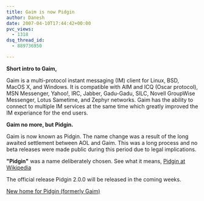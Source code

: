 ```yaml
---
title: Gaim is now Pidgin
author: Danesh
date: 2007-04-10T17:44:42+00:00
pvc_views:
  - 1318
dsq_thread_id:
  - 889736950

---
```

**Short intro to Gaim,**

Gaim is a multi-protocol instant messaging (IM) client for Linux, BSD, MacOS X, and Windows. It is compatible with AIM and ICQ (Oscar protocol), MSN Messenger, Yahoo!, IRC, Jabber, Gadu-Gadu, SILC, Novell GroupWise Messenger, Lotus Sametime, and Zephyr networks. Gaim has the ability to connect to multiple IM services at the same time which greatly improved the IM experiance for the end users.

**Gaim no more, but Pidgin.**

Gaim is now known as Pidgin. The name change was a result of the long awaited settlement between AOL and Gaim. This was a long process and no beta releases were made public during this period due to legal implications.

**"Pidgin"** was a name deliberately chosen. See what it means, [Pidgin at Wikipedia][1]

The official release Pidgin 2.0.0 will be released in the coming weeks.

[New home for Pidgin (formerly Gaim)][2]

 [1]: http://en.wikipedia.org/wiki/Pidgin
 [2]: http://pidgin.im/